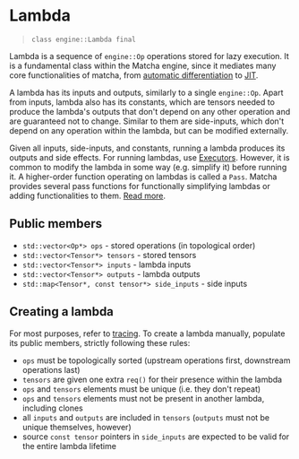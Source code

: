 # Lambda
> `class engine::Lambda final`

Lambda is a sequence of `engine::Op` operations stored for lazy execution.
It is a fundamental class within the Matcha engine, since it mediates
many core functionalities of matcha, from 
[automatic differentiation](tensor/autograd) to [JIT](tensor/jit).

A lambda has its inputs and outputs, similarly to a single `engine::Op`.
Apart from inputs, lambda also has its constants, which are tensors needed
to produce the lambda's outputs that don't depend on any other operation
and are guaranteed not to change. Similar to them are side-inputs,
which don't depend on any operation within the lambda, but can be
modified externally.

Given all inputs, side-inputs, and constants, running a lambda
produces its outputs and side effects. For running lambdas, use
[Executors](engine/lambda/executors). However, it is common to
modify the lambda in some way (e.g. simplify it) before running it.
A higher-order function operating on lambdas is called a `Pass`. 
Matcha provides several pass functions for functionally simplifying 
lambdas or adding functionalities to them. 
[Read more](engine/lambda/passes).

## Public members

- `std::vector<Op*> ops` - stored operations (in topological order)
- `std::vector<Tensor*> tensors` - stored tensors
- `std::vector<Tensor*> inputs` - lambda inputs
- `std::vector<Tensor*> outputs` - lambda outputs
- `std::map<Tensor*, const tensor*> side_inputs` - side inputs

## Creating a lambda

For most purposes, refer to [tracing](engine/lambda/tracing). To create
a lambda manually, populate its public members, strictly following these rules:

- `ops` must be topologically sorted (upstream operations first, downstream operations last)
- `tensors` are given one extra `req()` for their presence within the lambda
- `ops` and `tensors` elements must be unique (i.e. they don't repeat)
- `ops` and `tensors` elements must not be present in another lambda, including clones
- all `inputs` and `outputs` are included in `tensors` (`outputs` must not be unique themselves, however)
- source `const tensor` pointers in `side_inputs` are expected to be valid
  for the entire lambda lifetime

